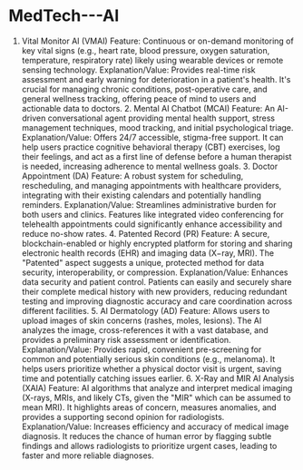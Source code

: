 # MedTech---AI
1. Vital Monitor AI (VMAI)  Feature: Continuous or on-demand monitoring of key vital signs (e.g., heart rate, blood pressure, oxygen saturation, temperature, respiratory rate) likely using wearable devices or remote sensing technology.  Explanation/Value: Provides real-time risk assessment and early warning for deterioration in a patient's health. It's crucial for managing chronic conditions, post-operative care, and general wellness tracking, offering peace of mind to users and actionable data to doctors.  2. Mental AI Chatbot (MCAI)  Feature: An AI-driven conversational agent providing mental health support, stress management techniques, mood tracking, and initial psychological triage.  Explanation/Value: Offers 24/7 accessible, stigma-free support. It can help users practice cognitive behavioral therapy (CBT) exercises, log their feelings, and act as a first line of defense before a human therapist is needed, increasing adherence to mental wellness goals.  3. Doctor Appointment (DA)  Feature: A robust system for scheduling, rescheduling, and managing appointments with healthcare providers, integrating with their existing calendars and potentially handling reminders.  Explanation/Value: Streamlines administrative burden for both users and clinics. Features like integrated video conferencing for telehealth appointments could significantly enhance accessibility and reduce no-show rates.  4. Patented Record (PR)  Feature: A secure, blockchain-enabled or highly encrypted platform for storing and sharing electronic health records (EHR) and imaging data (X−ray, MRI). The "Patented" aspect suggests a unique, protected method for data security, interoperability, or compression.  Explanation/Value: Enhances data security and patient control. Patients can easily and securely share their complete medical history with new providers, reducing redundant testing and improving diagnostic accuracy and care coordination across different facilities.  5. AI Dermatology (AD)  Feature: Allows users to upload images of skin concerns (rashes, moles, lesions). The AI analyzes the image, cross-references it with a vast database, and provides a preliminary risk assessment or identification.  Explanation/Value: Provides rapid, convenient pre-screening for common and potentially serious skin conditions (e.g., melanoma). It helps users prioritize whether a physical doctor visit is urgent, saving time and potentially catching issues earlier.  6. X-Ray and MIR AI Analysis (XAIA)  Feature: AI algorithms that analyze and interpret medical imaging (X-rays, MRIs, and likely CTs, given the "MIR" which can be assumed to mean MRI). It highlights areas of concern, measures anomalies, and provides a supporting second opinion for radiologists.  Explanation/Value: Increases efficiency and accuracy of medical image diagnosis. It reduces the chance of human error by flagging subtle findings and allows radiologists to prioritize urgent cases, leading to faster and more reliable diagnoses.
